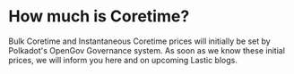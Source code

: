 # How much is Coretime?

Bulk Coretime and Instantaneous Coretime prices will initially be set by Polkadot's OpenGov Governance system. As soon as we know these initial prices, we will inform you here and on upcoming Lastic blogs.
